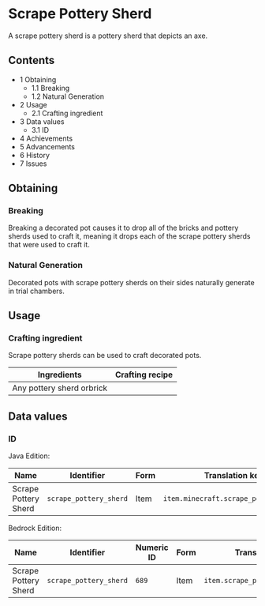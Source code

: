 # Scrape Pottery Sherd
A scrape pottery sherd is a pottery sherd that depicts an axe.

## Contents
- 1 Obtaining
	- 1.1 Breaking
	- 1.2 Natural Generation
- 2 Usage
	- 2.1 Crafting ingredient
- 3 Data values
	- 3.1 ID
- 4 Achievements
- 5 Advancements
- 6 History
- 7 Issues

## Obtaining
### Breaking
Breaking a decorated pot causes it to drop all of the bricks and pottery sherds used to craft it, meaning it drops each of the scrape pottery sherds that were used to craft it.

### Natural Generation
Decorated pots with scrape pottery sherds on their sides naturally generate in trial chambers.

## Usage
### Crafting ingredient
Scrape pottery sherds can be used to craft decorated pots.

| Ingredients               | Crafting recipe |
|---------------------------|-----------------|
| Any pottery sherd orbrick |                 |

## Data values
### ID
Java Edition:

| Name                 | Identifier             | Form | Translation key                       |
|----------------------|------------------------|------|---------------------------------------|
| Scrape Pottery Sherd | `scrape_pottery_sherd` | Item | `item.minecraft.scrape_pottery_sherd` |

Bedrock Edition:

| Name                 | Identifier             | Numeric ID | Form | Translation key                  |
|----------------------|------------------------|------------|------|----------------------------------|
| Scrape Pottery Sherd | `scrape_pottery_sherd` | `689`      | Item | `item.scrape_pottery_sherd.name` |

